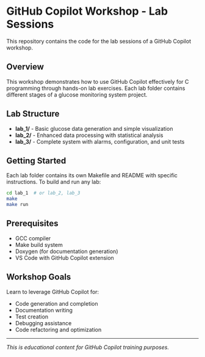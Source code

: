 # GitHub Copilot Workshop - Lab Sessions

This repository contains the code for the lab sessions of a GitHub Copilot workshop.

## Overview

This workshop demonstrates how to use GitHub Copilot effectively for C programming through hands-on lab exercises. Each lab folder contains different stages of a glucose monitoring system project.

## Lab Structure

- **lab_1/** - Basic glucose data generation and simple visualization
- **lab_2/** - Enhanced data processing with statistical analysis  
- **lab_3/** - Complete system with alarms, configuration, and unit tests

## Getting Started

Each lab folder contains its own Makefile and README with specific instructions. To build and run any lab:

```bash
cd lab_1  # or lab_2, lab_3
make
make run
```

## Prerequisites

- GCC compiler
- Make build system
- Doxygen (for documentation generation)
- VS Code with GitHub Copilot extension

## Workshop Goals

Learn to leverage GitHub Copilot for:
- Code generation and completion
- Documentation writing
- Test creation
- Debugging assistance
- Code refactoring and optimization

---

*This is educational content for GitHub Copilot training purposes.*